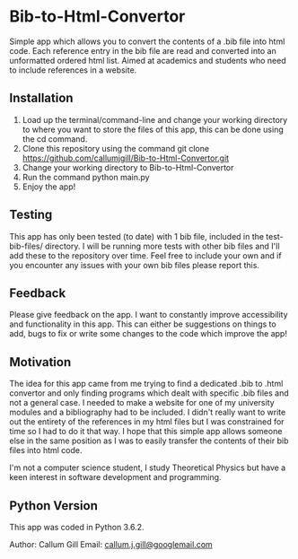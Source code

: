 # Bib-to-Html-Convertor

Simple app which allows you to convert the contents of a .bib file into html code. Each reference entry in the bib file are read and converted into an unformatted ordered html list. Aimed at academics and students who need to include references in a website.

Installation
------------
1) Load up the terminal/command-line and change your working directory to where you want to store the files of this app, this can be done using the cd command. 
2) Clone this repository using the command
      git clone https://github.com/callumjgill/Bib-to-Html-Convertor.git
3) Change your working directory to Bib-to-Html-Convertor
4) Run the command
      python main.py
5) Enjoy the app!

Testing
--------
This app has only been tested (to date) with 1 bib file, included in the test-bib-files/ directory. I will be running more tests with other bib files and I'll add these to the repository over time. Feel free to include your own and if you encounter any issues with your own bib files please report this.

Feedback
--------
Please give feedback on the app. I want to constantly improve accessibility and functionality in this app. This can either be suggestions on things to add, bugs to fix or write some changes to the code which improve the app!

Motivation
----------
The idea for this app came from me trying to find a dedicated .bib to .html convertor and only finding programs which dealt with specific .bib files and not a general case. I needed to make a website for one of my university modules and a bibliography had to be included. I didn't really want to write out the entirety of the references in my html files but I was constrained for time so I had to do it that way. I hope that this simple app allows someone else in the same position as I was to easily transfer the contents of their bib files into html code.

I'm not a computer science student, I study Theoretical Physics but have a keen interest in software development and programming.

Python Version
--------------
This app was coded in Python 3.6.2.

Author: Callum Gill
Email: callum.j.gill@googlemail.com
